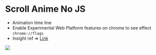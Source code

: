 # Scroll Anime No JS

- Animation time line
- Enable Experimental Web Platform features on chrome to see effect `chrome://flags`
- Insight ref => [Link](https://www.youtube.com/watch?v=EkEyA4RtfNE)

![](https://res.cloudinary.com/shaolinmkz/image/upload/v1615672949/Random-Icons/scroll-no-js.gif)